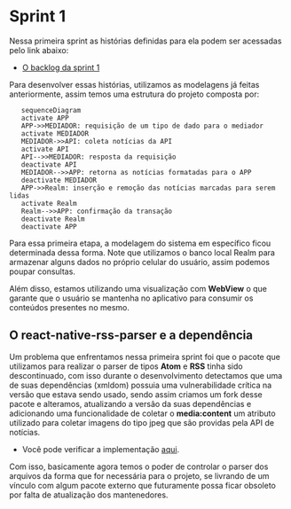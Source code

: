 # Sprint 1

Nessa primeira sprint as histórias definidas para ela podem ser acessadas pelo link abaixo:

 * [O backlog da sprint 1](https://github.com/users/userhv/projects/4)

 Para desenvolver essas histórias, utilizamos as modelagens já feitas anteriormente, assim temos uma estrutura do projeto composta por:

 ```mermaid
    sequenceDiagram
    activate APP
    APP->>MEDIADOR: requisição de um tipo de dado para o mediador
    activate MEDIADOR
    MEDIADOR->>API: coleta notícias da API
    activate API
    API-->>MEDIADOR: resposta da requisição
    deactivate API
    MEDIADOR-->>APP: retorna as notícias formatadas para o APP
    deactivate MEDIADOR
    APP->>Realm: inserção e remoção das notícias marcadas para serem lidas
    activate Realm  
    Realm-->>APP: confirmação da transação
    deactivate Realm
	deactivate APP
```

Para essa primeira etapa, a modelagem do sistema em específico ficou determinada dessa forma. Note que utilizamos o banco local Realm para armazenar alguns dados no próprio celular do usuário, assim podemos poupar consultas.

Além disso, estamos utilizando uma visualização com **WebView** o que garante que o usuário se mantenha no aplicativo para consumir os conteúdos presentes no mesmo.

## O react-native-rss-parser e a dependência

Um problema que enfrentamos nessa primeira sprint foi que o pacote que utilizamos para realizar o parser de tipos **Atom** e **RSS** tinha sido descontinuado, com isso durante o desenvolvimento detectamos que uma de suas dependências (xmldom) possuia uma vulnerabilidade crítica na versão que estava sendo usado, sendo assim criamos um fork desse pacote e alteramos, atualizando a versão da suas dependências e adicionando uma funcionalidade de coletar o **media:content** um atributo utilizado para coletar imagens do tipo jpeg que são providas pela API de notícias. 

* Você pode verificar a implementação [aqui](/src/dependencies/react-native-rss-parser/).

Com isso, basicamente agora temos o poder de controlar o parser dos arquivos da forma que for necessária para o projeto, se livrando de um vínculo com algum pacote externo que futuramente possa ficar obsoleto por falta de atualização dos mantenedores.

